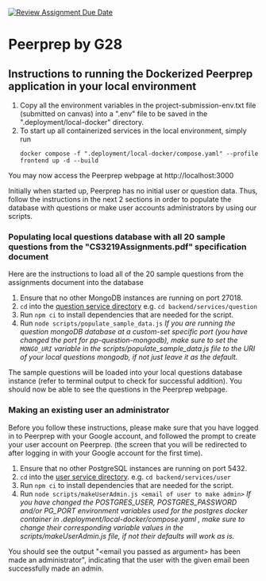 [![Review Assignment Due Date](https://classroom.github.com/assets/deadline-readme-button-24ddc0f5d75046c5622901739e7c5dd533143b0c8e959d652212380cedb1ea36.svg)](https://classroom.github.com/a/6BOvYMwN)
# Peerprep by G28

## Instructions to running the Dockerized Peerprep application in your local environment

1. Copy all the environment variables in the project-submission-env.txt file (submitted on canvas) into a ".env" file to be saved in the ".deployment/local-docker" directory. 
2. To start up all containerized services in the local environment, simply run  
   ```
   docker compose -f ".deployment/local-docker/compose.yaml" --profile frontend up -d --build
   ```  

You may now access the Peerprep webpage at http://localhost:3000

Initially when started up, Peerprep has no initial user or question data. Thus, follow the instructions in the next 2 sections in order to populate the database with questions or make user accounts administrators by using our scripts.

### Populating local questions database with all 20 sample questions from the "CS3219Assignments.pdf" specification document

Here are the instructions to load all of the 20 sample questions from the assignments document into the database

1. Ensure that no other MongoDB instances are running on port 27018.
2. `cd` into the [question service directory](backend/services/question) e.g. `cd backend/services/question`
3. Run `npm ci` to install dependencies that are needed for the script.
4. Run `node scripts/populate_sample_data.js`
  *If you are running the question mongoDB database at a custom-set specific port (you have changed the port for pp-question-mongodb), make sure to set the `MONGO_URI` variable in the scripts/populate_sample_data.js file to the URI of your local questions mongodb, if not just leave it as the default.*

The sample questions will be loaded into your local questions database instance (refer to terminal output to check for successful addition). You should now be able to see the questions in the Peerprep webpage.

### Making an existing user an administrator

Before you follow these instructions, please make sure that you have logged in to Peerprep with your Google account, and followed the prompt to create your user account on Peerprep. (the screen that you will be redirected to after logging in with your Google account for the first time).

1. Ensure that no other PostgreSQL instances are running on port 5432.
2. `cd` into the [user service directory](backend/services/user). e.g. `cd backend/services/user`
3. Run `npm ci` to install dependencies that are needed for the script.
4. Run `node scripts/makeUserAdmin.js <email of user to make admin>`
  *If you have changed the POSTGRES_USER, POSTGRES_PASSWORD and/or PG_PORT environment variables used for the postgres docker container in .deployment/local-docker/compose.yaml , make sure to change their corresponding variable values in the scripts/makeUserAdmin.js file, if not their defaults will work as is.*

You should see the output "\<email you passed as argument\> has been made an administrator", indicating that the user with the given email been successfully made an admin.
